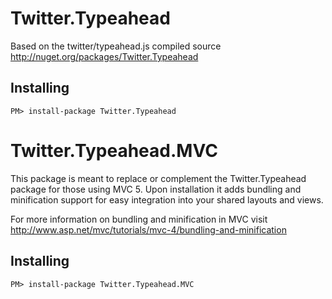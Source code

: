 Twitter.Typeahead
=================
Based on the twitter/typeahead.js compiled source
http://nuget.org/packages/Twitter.Typeahead

Installing
----------
`PM> install-package Twitter.Typeahead`

Twitter.Typeahead.MVC
=================
This package is meant to replace or complement the Twitter.Typeahead package for those using MVC 5. Upon installation it adds bundling and minification support for easy integration into your shared layouts and views. 

For more information on bundling and minification in MVC visit http://www.asp.net/mvc/tutorials/mvc-4/bundling-and-minification

Installing
----------
`PM> install-package Twitter.Typeahead.MVC`
